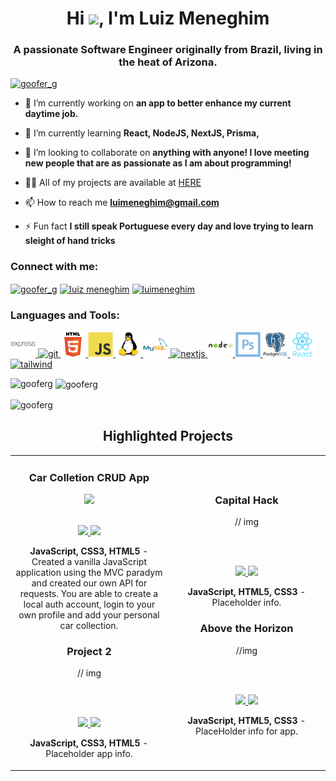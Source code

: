 <h1 align="center">Hi <img src="https://github.com/sudnyeshtalekar/sudnyeshtalekar/blob/master/Assets/Hi.gif" width="40px">, I'm Luiz Meneghim</h1>
<h3 align="center">A passionate Software Engineer originally from Brazil, living in the heat of Arizona.</h3>

<p align="left"> <a href="https://twitter.com/goofer_g" target="blank"><img src="https://img.shields.io/twitter/follow/goofer_g?logo=twitter&style=for-the-badge" alt="goofer_g" /></a> </p>

- 🔭 I’m currently working on **an app to better enhance my current daytime job.**

- 🌱 I’m currently learning **React, NodeJS, NextJS, Prisma,**

- 👯 I’m looking to collaborate on **anything with anyone! I love meeting new people that are as passionate as I am about programming!**

- 👨‍💻 All of my projects are available at [HERE](http://luizmeneghim.com)

- 📫 How to reach me **luimeneghim@gmail.com**

- ⚡ Fun fact **I still speak Portuguese every day and love trying to learn sleight of hand tricks**

<h3 align="left">Connect with me:</h3>
<p align="left">
<a href="https://twitter.com/goofer_g" target="blank"><img align="center" src="https://raw.githubusercontent.com/rahuldkjain/github-profile-readme-generator/master/src/images/icons/Social/twitter.svg" alt="goofer_g" height="30" width="40" /></a>
<a href="https://linkedin.com/in/luiz meneghim" target="blank"><img align="center" src="https://raw.githubusercontent.com/rahuldkjain/github-profile-readme-generator/master/src/images/icons/Social/linked-in-alt.svg" alt="luiz meneghim" height="30" width="40" /></a>
<a href="https://instagram.com/luimeneghim" target="blank"><img align="center" src="https://raw.githubusercontent.com/rahuldkjain/github-profile-readme-generator/master/src/images/icons/Social/instagram.svg" alt="luimeneghim" height="30" width="40" /></a>
</p>

<h3 align="left">Languages and Tools:</h3>
<div background-color="white">
<p align="left"> <a href="https://expressjs.com" target="_blank" rel="noreferrer"> <img src="https://raw.githubusercontent.com/devicons/devicon/master/icons/express/express-original-wordmark.svg" alt="express" width="40" height="40"/> </a> <a href="https://git-scm.com/" target="_blank" rel="noreferrer"> <img src="https://www.vectorlogo.zone/logos/git-scm/git-scm-icon.svg" alt="git" width="40" height="40"/> </a> <a href="https://www.w3.org/html/" target="_blank" rel="noreferrer"> <img src="https://raw.githubusercontent.com/devicons/devicon/master/icons/html5/html5-original-wordmark.svg" alt="html5" width="40" height="40"/> </a> <a href="https://developer.mozilla.org/en-US/docs/Web/JavaScript" target="_blank" rel="noreferrer"> <img src="https://raw.githubusercontent.com/devicons/devicon/master/icons/javascript/javascript-original.svg" alt="javascript" width="40" height="40"/> </a> <a href="https://www.linux.org/" target="_blank" rel="noreferrer"> <img src="https://raw.githubusercontent.com/devicons/devicon/master/icons/linux/linux-original.svg" alt="linux" width="40" height="40"/> </a> <a href="https://www.mysql.com/" target="_blank" rel="noreferrer"> <img src="https://raw.githubusercontent.com/devicons/devicon/master/icons/mysql/mysql-original-wordmark.svg" alt="mysql" width="40" height="40"/> </a> <a href="https://nextjs.org/" target="_blank" rel="noreferrer"> <img src="https://cdn.worldvectorlogo.com/logos/nextjs-2.svg" alt="nextjs" width="40" height="40"/> </a> <a href="https://nodejs.org" target="_blank" rel="noreferrer"> <img src="https://raw.githubusercontent.com/devicons/devicon/master/icons/nodejs/nodejs-original-wordmark.svg" alt="nodejs" width="40" height="40"/> </a> <a href="https://www.photoshop.com/en" target="_blank" rel="noreferrer"> <img src="https://raw.githubusercontent.com/devicons/devicon/master/icons/photoshop/photoshop-line.svg" alt="photoshop" width="40" height="40"/> </a> <a href="https://www.postgresql.org" target="_blank" rel="noreferrer"> <img src="https://raw.githubusercontent.com/devicons/devicon/master/icons/postgresql/postgresql-original-wordmark.svg" alt="postgresql" width="40" height="40"/> </a> <a href="https://reactjs.org/" target="_blank" rel="noreferrer"> <img src="https://raw.githubusercontent.com/devicons/devicon/master/icons/react/react-original-wordmark.svg" alt="react" width="40" height="40"/> </a> <a href="https://tailwindcss.com/" target="_blank" rel="noreferrer"> <img src="https://www.vectorlogo.zone/logos/tailwindcss/tailwindcss-icon.svg" alt="tailwind" width="40" height="40"/> </a> </p>
</div>

<p><img align="left" src="https://github-readme-stats.vercel.app/api/top-langs?username=gooferg&show_icons=true&locale=en&layout=compact" alt="gooferg" /></p>

<p>&nbsp;<img align="center" src="https://github-readme-stats.vercel.app/api?username=gooferg&show_icons=true&locale=en" alt="gooferg" /></p>

<p><img align="center" src="https://www.codewars.com/users/GooferG/badges/large" alt="gooferg" </p>

<h2 align="center">Highlighted Projects </h2>
<div align="center">
<table>
<tr>
<td width="50%">
<h3 align="center" color="white">Car Colletion CRUD App</h2>
<div align="center" >  
<a href='#'> 
</a>
  
<img src="https://user-images.githubusercontent.com/25205819/190031106-4ca0e918-447f-4300-85db-43695f7754d1.png">
  
<br>
<br>
<p>
  <a href="https://github.com/GooferG/Car-Collection-GA" target="_blank">
  
<img src="https://img.shields.io/badge/Code-black?style=for-the-badge&logo=github"/>
    
<a href="#" target="_blank">
<img src="https://img.shields.io/badge/-website-green?style=for-the-badge&color=cb7e67"/>
</a>
</p>
<p><strong>JavaScript, CSS3, HTML5</strong> - Created a vanilla JavaScript application using the MVC paradym and created our own API for requests. You are able to create a local auth account, login to your own profile and add your personal car collection.</p>
</div>
  
  <h3 align="center" color="white">Project 2</h2>
<div align="center" >  
<a href='#'> 
</a>
  
// img
  
<br>
<br>
<p>
  <a href="#" target="_blank">
  
<img src="https://img.shields.io/badge/Code-black?style=for-the-badge&logo=github"/>
    
<a href="#" target="_blank">
<img src="https://img.shields.io/badge/-website-green?style=for-the-badge&color=cb7e67"/>
</a>
</p>
<p><strong>JavaScript, CSS3, HTML5</strong> - Placeholder app info.</p>
</div>
</td>
<td width="50%">
<h3 align="center" color="white">Capital Hack</h2>
<div align="center" >  
<a href='#'>
</a>
 
// img
  
<br>
<br>
<p>
<a href="#" target="_blank">
<img src="https://img.shields.io/badge/Code-black?style=for-the-badge&logo=github"/>
</a>  
<a href="#" target="_blank">
<img src="https://img.shields.io/badge/-website-green?style=for-the-badge&color=cb7e67"/>
</a>
</p>
<p><strong>JavaScript, HTML5, CSS3</strong> - Placeholder info.</p>
</div>
  <h3 align="center" color="white">Above the Horizon</h2>
<div align="center" >  
<a href='#'>
</a>
 
//img

<br>
<br>
<p>
<a href="#" target="_blank">
<img src="https://img.shields.io/badge/Code-black?style=for-the-badge&logo=github"/>
</a>  
<a href="#" target="_blank">
<img src="https://img.shields.io/badge/-website-green?style=for-the-badge&color=cb7e67"/>
</a>
</p>
<p><strong>JavaScript, HTML5, CSS3</strong> - PlaceHolder info for app.</p>
</div>
</table>
